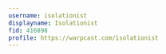 ```yaml
---
username: isolationist
displayname: Isolationist 
fid: 416898
profile: https://warpcast.com/isolationist
---
```

